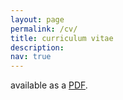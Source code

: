 ```yaml
---
layout: page
permalink: /cv/
title: curriculum vitae
description:
nav: true
---
```

available as a [<u>PDF</u>](/assets/pdf/baghela_arjun_CV_feb2021.pdf).
